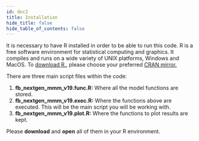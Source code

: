 ```yaml
---
id: doc2
title: Installation
hide_title: false
hide_table_of_contents: false
---
```

It is necessary to have R installed in order to be able to run this code. R is a free software environment for statistical computing and graphics. It compiles and runs on a wide variety of UNIX platforms, Windows and MacOS. To [download R.](https://cran.r-project.org/mirrors.html), please choose your preferred [CRAN mirror.](https://cran.r-project.org/mirrors.html)

There are three main script files within the code:
1. **fb_nextgen_mmm_v19.func.R:** Where all the model functions are stored.
2. **fb_nextgen_mmm_v19.exec.R:** Where the functions above are executed. This will be the main script you will be working with.
3. **fb_nextgen_mmm_v19.plot.R:** Where the functions to plot results are kept.

Please **download** and **open** all of them in your R environment.

